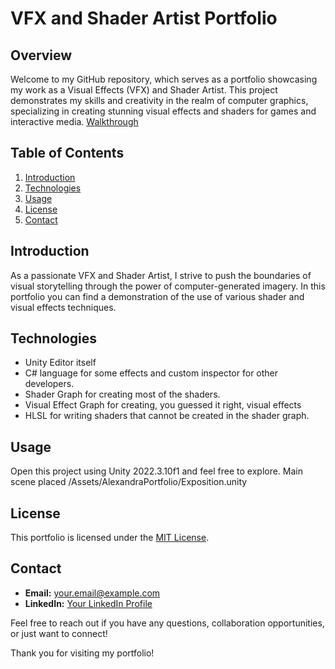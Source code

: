 # VFX and Shader Artist Portfolio

## Overview

Welcome to my GitHub repository, which serves as a portfolio showcasing my work as a Visual Effects (VFX) and Shader Artist. This project demonstrates my skills and creativity in the realm of computer graphics, specializing in creating stunning visual effects and shaders for games and interactive media.
[Walkthrough](https://youtu.be/Vjux-ZXiPVo)

## Table of Contents

1. [Introduction](#introduction)
2. [Technologies](#technologies)
3. [Usage](#usage)
4. [License](#license)
5. [Contact](#contact)

## Introduction

As a passionate VFX and Shader Artist, I strive to push the boundaries of visual storytelling through the power of computer-generated imagery. In this portfolio you can find a demonstration of the use of various shader and visual effects techniques.

## Technologies

- Unity Editor itself
- C# language for some effects and custom inspector for other developers.
- Shader Graph for creating most of the shaders.
- Visual Effect Graph for creating, you guessed it right, visual effects
- HLSL for writing shaders that cannot be created in the shader graph.

## Usage

Open this project using Unity 2022.3.10f1 and feel free to explore. Main scene placed /Assets/AlexandraPortfolio/Exposition.unity 

## License

This portfolio is licensed under the [MIT License](LICENSE).

## Contact

- **Email:** [your.email@example.com](mailto:5a5ha0rr1ove@gmail.com)
- **LinkedIn:** [Your LinkedIn Profile](https://www.linkedin.com/in/sasha-orlova-abb960273/)

Feel free to reach out if you have any questions, collaboration opportunities, or just want to connect!

Thank you for visiting my portfolio!
